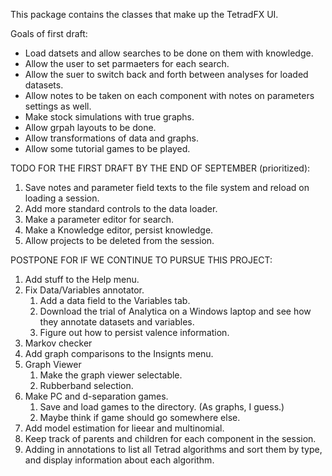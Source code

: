 This package contains the classes that make up the TetradFX UI.

Goals of first draft:

* Load datsets and allow searches to be done on them with knowledge.
* Allow the user to set parmaeters for each search.
* Allow the suer to switch back and forth between analyses for loaded datasets.
* Allow notes to be taken on each component with notes on parameters settings as well.
* Make stock simulations with true graphs.
* Allow grpah layouts to be done.
* Allow transformations of data and graphs.
* Allow some tutorial games to be played.

TODO FOR THE FIRST DRAFT BY THE END OF SEPTEMBER (prioritized):

1. Save notes and parameter field texts to the file system and reload on loading a session.
1. Add more standard controls to the data loader.
1. Make a parameter editor for search.
1. Make a Knowledge editor, persist knowledge.
1. Allow projects to be deleted from the session.
  
POSTPONE FOR IF WE CONTINUE TO PURSUE THIS PROJECT:

1. Add stuff to the Help menu.
1. Fix Data/Variables annotator. 
    1. Add a data field to the Variables tab.
    1. Download the trial of Analytica on a Windows laptop and see how they annotate datasets and variables.
    1. Figure out how to persist valence information.
1. Markov checker
1. Add graph comparisons to the Insignts menu.
1. Graph Viewer
    1. Make the graph viewer selectable.
    1. Rubberband selection.
1. Make PC and d-separation games.
    1. Save and load games to the directory. (As graphs, I guess.)
    1. Maybe think if game should go somewhere else.
1. Add model estimation for lieear and multinomial.
1. Keep track of parents and children for each component in the session.
1. Adding in annotations to list all Tetrad algorithms and sort them by type, and display information about each algorithm.
